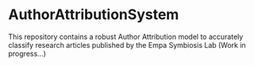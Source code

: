 # AuthorAttributionSystem
This repository contains a robust Author Attribution model to accurately classify research articles published by the Empa Symbiosis Lab (Work in progress...)
